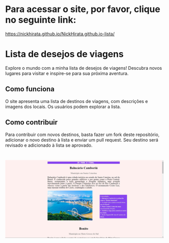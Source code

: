 # Para acessar o site, por favor, clique no seguinte link: 
https://nickhirata.github.io/NickHirata.github.io-lista/

# Lista de desejos de viagens

Explore o mundo com a minha lista de desejos de viagens! Descubra novos lugares para visitar e inspire-se para sua próxima aventura.

## Como funciona

O site apresenta uma lista de destinos de viagens, com descrições e imagens dos locais. Os usuários podem explorar a lista.

## Como contribuir

Para contribuir com novos destinos, basta fazer um fork deste repositório, adicionar o novo destino à lista e enviar um pull request. Seu destino será revisado e adicionado à lista se aprovado.


# ![cap](print.jpg)
